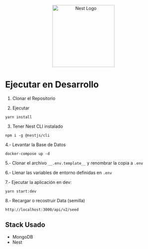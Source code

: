 <p align="center">
  <a href="http://nestjs.com/" target="blank"><img src="https://nestjs.com/img/logo-small.svg" width="200" alt="Nest Logo" /></a>
</p>

# Ejecutar en Desarrollo

1. Clonar el Repositorio

2. Ejecutar
```
yarn install
```

3. Tener Nest CLI instalado
```
npm i -g @nestjs/cli
```

4.- Levantar la Base de Datos
```
docker-compose up -d
```
5.- Clonar el archivo ```__.env.template__``` y renombrar la copia a ```.env```

6.- Llenar las variables de entorno definidas en ```.env```

7.- Ejecutar la aplicación en dev:
```
yarn start:dev
```

8.- Recargar o recostruir Data (semilla)
```
http://localhost:3000/api/v2/seed
```

## Stack Usado
* MongoDB
* Nest
